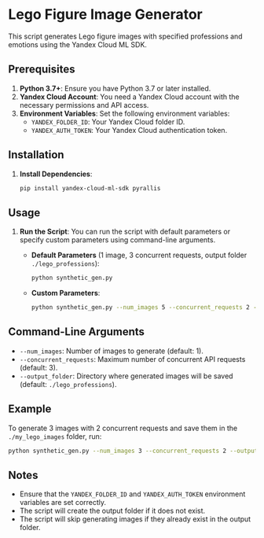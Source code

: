# Lego Figure Image Generator

This script generates Lego figure images with specified professions and emotions using the Yandex Cloud ML SDK.

## Prerequisites

1. **Python 3.7+**: Ensure you have Python 3.7 or later installed.
2. **Yandex Cloud Account**: You need a Yandex Cloud account with the necessary permissions and API access.
3. **Environment Variables**: Set the following environment variables:
   - `YANDEX_FOLDER_ID`: Your Yandex Cloud folder ID.
   - `YANDEX_AUTH_TOKEN`: Your Yandex Cloud authentication token.

## Installation

1. **Install Dependencies**:
   ```bash
   pip install yandex-cloud-ml-sdk pyrallis
   ```

## Usage

1. **Run the Script**:
   You can run the script with default parameters or specify custom parameters using command-line arguments.

   - **Default Parameters** (1 image, 3 concurrent requests, output folder `./lego_professions`):
     ```bash
     python synthetic_gen.py
     ```

   - **Custom Parameters**:
     ```bash
     python synthetic_gen.py --num_images 5 --concurrent_requests 2 --output_folder ./my_lego_images
     ```

## Command-Line Arguments

- `--num_images`: Number of images to generate (default: 1).
- `--concurrent_requests`: Maximum number of concurrent API requests (default: 3).
- `--output_folder`: Directory where generated images will be saved (default: `./lego_professions`).

## Example

To generate 3 images with 2 concurrent requests and save them in the `./my_lego_images` folder, run:
```bash
python synthetic_gen.py --num_images 3 --concurrent_requests 2 --output_folder ./my_lego_images
```

## Notes

- Ensure that the `YANDEX_FOLDER_ID` and `YANDEX_AUTH_TOKEN` environment variables are set correctly.
- The script will create the output folder if it does not exist.
- The script will skip generating images if they already exist in the output folder.
